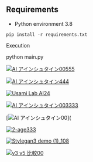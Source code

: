 
## Requirements

- Python environment 3.8

```
pip install -r requirements.txt

```
Execution

python main.py

[![AI アインシュタイン00555](https://user-images.githubusercontent.com/35183817/210346699-4df2ecae-fa04-4d8e-9357-852f75537b95.jpg)](https://youtu.be/0S6FADVNrPA)

[![AI アインシュタイン444](https://user-images.githubusercontent.com/35183817/210347344-ff3eef03-5bd9-429b-ac6e-3a1957f96cf7.jpg)](https://youtu.be/S3n_Oz5TcEw)


[![Usami Lab AI24](https://user-images.githubusercontent.com/35183817/210472265-7df98348-93b9-4cd6-8171-30b562cd7144.jpg)](https://youtu.be/LMxE5H3w8Ws)





[![AI アインシュタイン003333](https://user-images.githubusercontent.com/35183817/210347141-95c7eacc-ed83-4eee-9bfc-b8ddf364b2ce.jpg)](https://youtu.be/Vc7zNufa0us)

[![AI アインシュタイン00](https://user-images.githubusercontent.com/35183817/210348956-f2cdb814-139e-46fc-b68f-bd9130cf68b5.jpg)](



[![2-age333](https://user-images.githubusercontent.com/35183817/210472067-9b344fb2-1adf-4bd1-8a41-016ff8f93d07.jpg)](https://youtu.be/wXk58Nwe0Pc)

[![Stylegan3 demo (1)_108](https://user-images.githubusercontent.com/35183817/210472376-1f98750f-3a58-419d-be90-8a664f4f79a7.jpg)](https://youtu.be/USTAx1uzNSM)


[![v3 v5 比較00](https://user-images.githubusercontent.com/35183817/210347778-e036cbaf-729f-49bf-9902-c1e08dabb1ab.jpg)](https://youtu.be/Ix1Ajt3yG0w)
